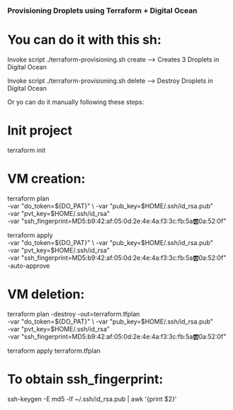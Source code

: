 ### Provisioning Droplets using Terraform + Digital Ocean

# You can do it with this sh:

Invoke script ./terraform-provisioning.sh create --> Creates 3 Droplets in Digital Ocean

Invoke script ./terraform-provisioning.sh delete --> Destroy Droplets in Digital Ocean 

Or yo can do it manually following these steps:

# Init project

terraform init 

# VM creation:

terraform plan \
  -var "do_token=${DO_PAT}" \
  -var "pub_key=$HOME/.ssh/id_rsa.pub" \
  -var "pvt_key=$HOME/.ssh/id_rsa" \
  -var "ssh_fingerprint=MD5:b9:42:af:05:0d:2e:4e:4a:f3:3c:fb:5a:ab:0a:52:0f"
  
terraform apply \
  -var "do_token=${DO_PAT}" \
  -var "pub_key=$HOME/.ssh/id_rsa.pub" \
  -var "pvt_key=$HOME/.ssh/id_rsa" \
  -var "ssh_fingerprint=MD5:b9:42:af:05:0d:2e:4e:4a:f3:3c:fb:5a:ab:0a:52:0f" \
  -auto-approve
  
# VM deletion:
  
terraform plan -destroy -out=terraform.tfplan \
  -var "do_token=${DO_PAT}" \
  -var "pub_key=$HOME/.ssh/id_rsa.pub" \
  -var "pvt_key=$HOME/.ssh/id_rsa" \
  -var "ssh_fingerprint=MD5:b9:42:af:05:0d:2e:4e:4a:f3:3c:fb:5a:ab:0a:52:0f"
  
terraform apply terraform.tfplan  

# To obtain ssh_fingerprint:

ssh-keygen -E md5 -lf ~/.ssh/id_rsa.pub | awk '{print $2}'
